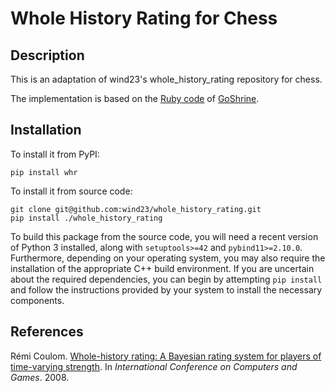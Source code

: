 Whole History Rating for Chess
====================

## Description

This is an adaptation of wind23's whole_history_rating repository for chess.

The implementation is based on the [Ruby code](https://github.com/goshrine/whole_history_rating) of [GoShrine](http://goshrine.com).

## Installation

To install it from PyPI:

    pip install whr

To install it from source code:

    git clone git@github.com:wind23/whole_history_rating.git
    pip install ./whole_history_rating

To build this package from the source code, you will need a recent version of Python 3 installed, along with `setuptools>=42` and `pybind11>=2.10.0`. Furthermore, depending on your operating system, you may also require the installation of the appropriate C++ build environment. If you are uncertain about the required dependencies, you can begin by attempting `pip install` and follow the instructions provided by your system to install the necessary components.

## References

Rémi Coulom. [Whole-history rating: A Bayesian rating system for players of time-varying strength](https://www.remi-coulom.fr/WHR/WHR.pdf). In _International Conference on Computers and Games_. 2008.
